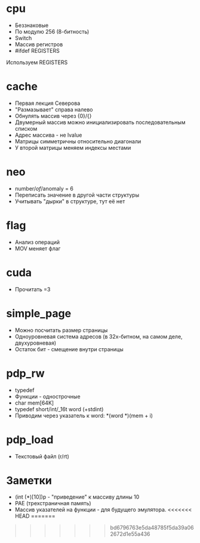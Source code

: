 # cpu

* Беззнаковые
* По модулю 256 (8-битность)
* Switch
* Массив регистров
* #ifdef REGISTERS

Используем REGISTERS

# cache

* Первая лекция Северова
* "Размазывает" справа налево
* Обнулять массив через {0}/{}
* Двумерный массив можно инициализировать последовательным списком
* Адрес массива - не lvalue
* Матрицы симметричны относительно диагонали
* У второй матрицы меняем индексы местами

# neo

* number/_of_/anomaly = 6
* Переписать значение в другой части структуры
* Учитывать "дырки" в структуре, тут её нет

# flag

* Анализ операций
* MOV меняет флаг

# cuda

* Прочитать =3

# simple_page

* Можно посчитать размер страницы
* Одноуровневая система адресов (в 32х-битном, на самом деле, двухуровневая)
* Остаток бит - смещение внутри страницы

# pdp_rw

* typedef
* Функции - однострочные 
* char mem[64K]
* typedef short/int/_16t word (+stdint)
* Приводим через указатель к word: *(word *)(mem + i)

# pdp_load

* Текстовый файл (r/rt) 

# Заметки
* (int (*)[10])p - "приведение" к массиву длины 10 
* PAE (трехстраничная память)
* Массив указателей на функции - для будущего эмулятора.
<<<<<<< HEAD
=======

>>>>>>> bd6796763e5da48785f5da39a062672d1e55a436

